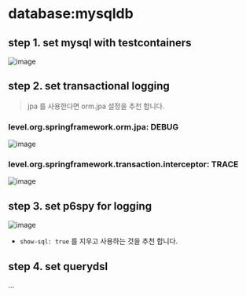 # database:mysqldb

## step 1. set mysql with testcontainers

![image](https://github.com/user-attachments/assets/81d5fb11-792c-4ec6-8def-e37c92f737e6)

## step 2. set transactional logging

> jpa 를 사용한다면 orm.jpa 설정을 추천 합니다.

### level.org.springframework.orm.jpa: DEBUG

![image](https://github.com/user-attachments/assets/3a2a5d75-5bf1-4802-9f1d-e427107521de)

### level.org.springframework.transaction.interceptor: TRACE

![image](https://github.com/user-attachments/assets/f577c61b-e645-46fa-bf1d-e1a7c23ed45e)

## step 3. set p6spy for logging

![image](https://github.com/user-attachments/assets/02d41b77-ee00-49e6-bb92-93a2962d7cbd)

- `show-sql: true` 를 지우고 사용하는 것을 추천 합니다.

## step 4. set querydsl

...
